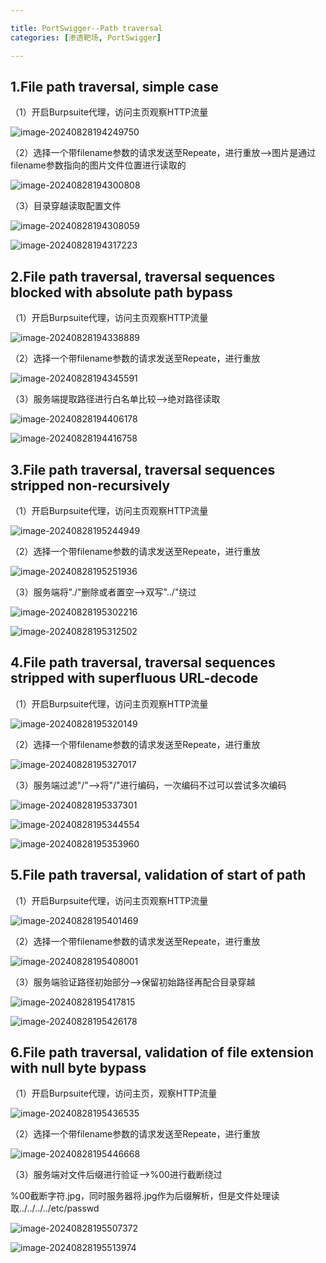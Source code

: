 ```yaml
---

title: PortSwigger--Path traversal
categories: [渗透靶场, PortSwigger]

---
```


## 1.**File path traversal, simple case**

（1）开启Burpsuite代理，访问主页观察HTTP流量

![image-20240828194249750](https://cdn.jsdelivr.net/gh/Pres3nt/Typoraimages@master/images/202408281942796.png)

（2）选择一个带filename参数的请求发送至Repeate，进行重放-->图片是通过filename参数指向的图片文件位置进行读取的

![image-20240828194300808](https://cdn.jsdelivr.net/gh/Pres3nt/Typoraimages@master/images/202408281943852.png)

（3）目录穿越读取配置文件

![image-20240828194308059](https://cdn.jsdelivr.net/gh/Pres3nt/Typoraimages@master/images/202408281943104.png)

![image-20240828194317223](https://cdn.jsdelivr.net/gh/Pres3nt/Typoraimages@master/images/202408281943257.png)

## 2.**File path traversal, traversal sequences blocked with absolute path bypass**

（1）开启Burpsuite代理，访问主页观察HTTP流量

![image-20240828194338889](https://cdn.jsdelivr.net/gh/Pres3nt/Typoraimages@master/images/202408281943933.png)

（2）选择一个带filename参数的请求发送至Repeate，进行重放

![image-20240828194345591](https://cdn.jsdelivr.net/gh/Pres3nt/Typoraimages@master/images/202408281943634.png)

（3）服务端提取路径进行白名单比较-->绝对路径读取

![image-20240828194406178](https://cdn.jsdelivr.net/gh/Pres3nt/Typoraimages@master/images/202408281944225.png)

![image-20240828194416758](https://cdn.jsdelivr.net/gh/Pres3nt/Typoraimages@master/images/202408281944793.png)

## 3.**File path traversal, traversal sequences stripped non-recursively**

（1）开启Burpsuite代理，访问主页观察HTTP流量

![image-20240828195244949](https://cdn.jsdelivr.net/gh/Pres3nt/Typoraimages@master/images/202408281952990.png)

（2）选择一个带filename参数的请求发送至Repeate，进行重放

![image-20240828195251936](https://cdn.jsdelivr.net/gh/Pres3nt/Typoraimages@master/images/202408281952979.png)

（3）服务端将"./"删除或者置空-->双写"../"绕过

![image-20240828195302216](https://cdn.jsdelivr.net/gh/Pres3nt/Typoraimages@master/images/202408281953257.png)

![image-20240828195312502](https://cdn.jsdelivr.net/gh/Pres3nt/Typoraimages@master/images/202408281953537.png)

## 4.**File path traversal, traversal sequences stripped with superfluous URL-decode**

（1）开启Burpsuite代理，访问主页观察HTTP流量

![image-20240828195320149](https://cdn.jsdelivr.net/gh/Pres3nt/Typoraimages@master/images/202408281953196.png)

（2）选择一个带filename参数的请求发送至Repeate，进行重放

![image-20240828195327017](https://cdn.jsdelivr.net/gh/Pres3nt/Typoraimages@master/images/202408281953061.png)

（3）服务端过滤"/"-->将"/"进行编码，一次编码不过可以尝试多次编码

![image-20240828195337301](https://cdn.jsdelivr.net/gh/Pres3nt/Typoraimages@master/images/202408281953343.png)

![image-20240828195344554](https://cdn.jsdelivr.net/gh/Pres3nt/Typoraimages@master/images/202408281953602.png)

![image-20240828195353960](https://cdn.jsdelivr.net/gh/Pres3nt/Typoraimages@master/images/202408281953995.png)

## 5.**File path traversal, validation of start of path**

（1）开启Burpsuite代理，访问主页观察HTTP流量

![image-20240828195401469](https://cdn.jsdelivr.net/gh/Pres3nt/Typoraimages@master/images/202408281954520.png)

（2）选择一个带filename参数的请求发送至Repeate，进行重放

![image-20240828195408001](https://cdn.jsdelivr.net/gh/Pres3nt/Typoraimages@master/images/202408281954045.png)

（3）服务端验证路径初始部分-->保留初始路径再配合目录穿越

![image-20240828195417815](https://cdn.jsdelivr.net/gh/Pres3nt/Typoraimages@master/images/202408281954868.png)

![image-20240828195426178](https://cdn.jsdelivr.net/gh/Pres3nt/Typoraimages@master/images/202408281954213.png)

## 6.**File path traversal, validation of file extension with null byte bypass**

（1）开启Burpsuite代理，访问主页，观察HTTP流量

![image-20240828195436535](https://cdn.jsdelivr.net/gh/Pres3nt/Typoraimages@master/images/202408281954581.png)

（2）选择一个带filename参数的请求发送至Repeate，进行重放

![image-20240828195446668](https://cdn.jsdelivr.net/gh/Pres3nt/Typoraimages@master/images/202408281954714.png)

（3）服务端对文件后缀进行验证-->%00进行截断绕过

%00截断字符.jpg，同时服务器将.jpg作为后缀解析，但是文件处理读取../../../../etc/passwd

![image-20240828195507372](https://cdn.jsdelivr.net/gh/Pres3nt/Typoraimages@master/images/202408281955423.png)

![image-20240828195513974](https://cdn.jsdelivr.net/gh/Pres3nt/Typoraimages@master/images/202408281955013.png)

